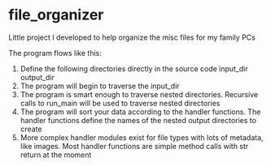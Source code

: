 # file_organizer
Little project I developed to help organize the misc files for my family PCs

The program flows like this:
1. Define the following directories directly in the source code
    input_dir
    output_dir
2. The program will begin to traverse the input_dir
3. The program is smart enough to traverse nested directories. Recursive calls to run_main will be used to traverse nested directories
4. The program will sort your data according to the handler functions. The handler functions define the names of the nested output directories to create
5. More complex handler modules exist for file types with lots of metadata, like images. Most handler functions are simple method calls with str return at the moment
